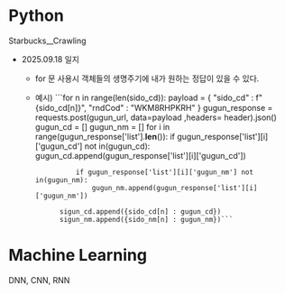 # Python
Starbucks__Crawling

- 2025.09.18 일지
    - for 문 사용시 객체들의 생명주기에 내가 원하는 정답이 있을 수 있다.
    - 예시)
            ```for n in range(len(sido_cd)):
                payload = {
                "sido_cd" : f"{sido_cd[n]}",
                "rndCod" : "WKM8RHPKRH"
                }
                gugun_response = requests.post(gugun_url, data=payload ,headers= header).json()
                gugun_cd = []
                gugun_nm = []
                for i in range(gugun_response['list'].__len__()):
                    if gugun_response['list'][i]['gugun_cd'] not in(gugun_cd):
                        gugun_cd.append(gugun_response['list'][i]['gugun_cd'])

                    if gugun_response['list'][i]['gugun_nm'] not in(gugun_nm):
                        gugun_nm.append(gugun_response['list'][i]['gugun_nm'])

                sigun_cd.append({sido_cd[n] : gugun_cd})
                sigun_nm.append({sido_nm[n] : gugun_nm})```

# Machine Learning
DNN, CNN, RNN
